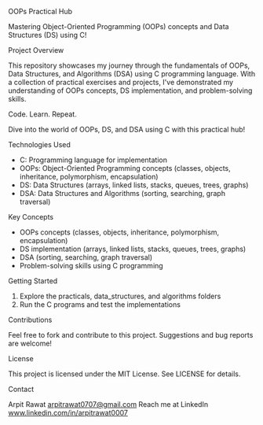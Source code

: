OOPs Practical Hub

Mastering Object-Oriented Programming (OOPs) concepts and Data Structures (DS) using C!


Project Overview


This repository showcases my journey through the fundamentals of OOPs, Data Structures, and Algorithms (DSA) using C programming language. With a collection of practical exercises and projects, I've demonstrated my understanding of OOPs concepts, DS implementation, and problem-solving skills.



Code. Learn. Repeat.


Dive into the world of OOPs, DS, and DSA using C with this practical hub!

Technologies Used


- C: Programming language for implementation
- OOPs: Object-Oriented Programming concepts (classes, objects, inheritance, polymorphism, encapsulation)
- DS: Data Structures (arrays, linked lists, stacks, queues, trees, graphs)
- DSA: Data Structures and Algorithms (sorting, searching, graph traversal)



Key Concepts


- OOPs concepts (classes, objects, inheritance, polymorphism, encapsulation)
- DS implementation (arrays, linked lists, stacks, queues, trees, graphs)
- DSA (sorting, searching, graph traversal)
- Problem-solving skills using C programming


Getting Started

1. Explore the practicals, data_structures, and algorithms folders
2. Run the C programs and test the implementations


Contributions


Feel free to fork and contribute to this project. Suggestions and bug reports are welcome!


License


This project is licensed under the MIT License. See LICENSE for details.


Contact

Arpit Rawat 
arpitrawat0707@gmail.com 
Reach me at LinkedIn www.linkedin.com/in/arpitrawat0007

